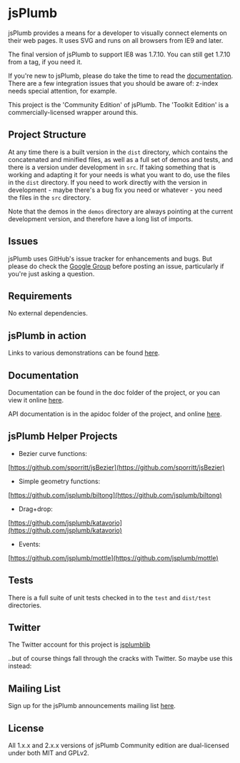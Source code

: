# jsPlumb
jsPlumb provides a means for a developer to visually connect elements on their web pages. It uses SVG and runs on all browsers
from IE9 and later.

The final version of jsPlumb to support IE8 was 1.7.10. You can still get 1.7.10 from a tag, if you need it. 

If you're new to jsPlumb, please do take the time to read the [documentation](http://jsplumb.org/doc). 
There are a few integration issues that you should be aware of: z-index needs special attention, for example.

This project is the 'Community Edition' of jsPlumb. The 'Toolkit Edition' is a commercially-licensed wrapper around this. 

## Project Structure
At any time there is a built version in the `dist` directory, which contains the concatenated and minified files, as well 
as a full set of demos and tests, and there is a version under development in `src`.  If taking something that is working 
and adapting it for your needs is what you want to do, use the files in the `dist` directory.  If you need to work 
directly with the version in development - maybe there's a bug fix you need or whatever - you need the files in the 
`src` directory.

Note that the demos in the `demos` directory are always pointing at the current development version, and therefore have 
a long list of imports.  

## Issues
jsPlumb uses GitHub's issue tracker for enhancements and bugs.  But please do check the 
[Google Group](https://groups.google.com/forum/?fromgroups#!forum/jsplumb) before posting an issue, particularly if 
you're just asking a question.

## Requirements

No external dependencies.

## jsPlumb in action

Links to various demonstrations can be found [here](https://jsplumbtoolkit.com).

## Documentation

Documentation can be found in the doc folder of the project, or you can view it online 
[here](https://jsplumbtoolkit.com/community/doc/home.html).

API documentation is in the apidoc folder of the project, and online [here](https://jsplumbtoolkit.com/community/apidocs/index.html).

## jsPlumb Helper Projects

- Bezier curve functions:

[https://github.com/sporritt/jsBezier](https://github.com/sporritt/jsBezier)

- Simple geometry functions:

[https://github.com/jsplumb/biltong](https://github.com/jsplumb/biltong)

- Drag+drop:

[https://github.com/jsplumb/katavorio](https://github.com/jsplumb/katavorio)

- Events:

[https://github.com/jsplumb/mottle](https://github.com/jsplumb/mottle)

## Tests
There is a full suite of unit tests checked in to the `test` and `dist/test` directories.

## Twitter
The Twitter account for this project is [jsplumblib](http://twitter.com/jsplumblib)

..but of course things fall through the cracks with Twitter. So maybe use this instead:

## Mailing List
Sign up for the jsPlumb announcements mailing list [here](http://eepurl.com/bMuD9).

## License
All 1.x.x and 2.x.x versions of jsPlumb Community edition are dual-licensed under both MIT and GPLv2. 
